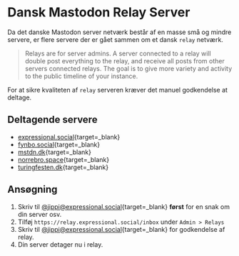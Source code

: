 # Dansk Mastodon Relay Server

Da det danske Mastodon server netværk består af en masse små og mindre servere, er flere servere der er gået sammen om et dansk `relay` netværk.

> Relays are for server admins. A server connected to a relay will double post everything to the relay, and receive all posts from other servers connected relays. The goal is to give more variety and activity to the public timeline of your instance.

For at sikre kvaliteten af `relay` serveren kræver det manuel godkendelse at deltage.

## Deltagende servere

- [expressional.social](https://expressional.social){target=_blank}
- [fynbo.social](https://fynbo.social){target=_blank}
- [mstdn.dk](https://mstdn.dk){target=_blank}
- [norrebro.space](https://norrebro.space){target=_blank}
- [turingfesten.dk](https://turingfesten.dk){target=_blank}

## Ansøgning

1. Skriv til [@jippi@expressional.social](https://expressional.social/@jippi){target=_blank} **først** for en snak om din server osv.
1. Tilføj `https://relay.expressional.social/inbox` under `Admin > Relays`
1. Skriv til [@jippi@expressional.social](https://expressional.social/@jippi){target=_blank} for godkendelse af relay.
1. Din server detager nu i relay.
